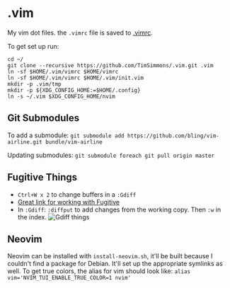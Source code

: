 # .vim

My vim dot files. the `.vimrc` file is saved to [.vimrc](https://github.com/Squab/.vim/blob/master/.vimrc).

To get set up run:

```console
cd ~/
git clone --recursive https://github.com/TimSimmons/.vim.git .vim
ln -sf $HOME/.vim/vimrc $HOME/vimrc
ln -sf $HOME/.vim/vimrc $HOME/.vim/init.vim
mkdir -p .vim/tmp
mkdir -p ${XDG_CONFIG_HOME:=$HOME/.config}
ln -s ~/.vim $XDG_CONFIG_HOME/nvim
```

## Git Submodules

To add a submodule:
`git submodule add https://github.com/bling/vim-airline.git bundle/vim-airline`

Updating submodules:
`git submodule foreach git pull origin master`

## Fugitive Things

- `Ctrl+W x 2` to change buffers in a `:Gdiff`
- [Great link for working with Fugitive](http://vimcasts.org/episodes/fugitive-vim-working-with-the-git-index/)
- In `:Gdiff`: `:diffput` to add changes from the working copy. Then `:w` in the index.
![Gdiff things](http://vimcasts.org/images/blog/diffget-diffput-matrix.png)

## Neovim

Neovim can be installed with `install-neovim.sh`, it'll be built because I couldn't find a package for Debian. It'll
set up the appropriate symlinks as well. To get true colors, the alias for vim should look like: `alias vim='NVIM_TUI_ENABLE_TRUE_COLOR=1 nvim'`
